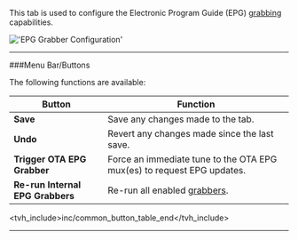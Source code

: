This tab is used to configure the Electronic Program Guide (EPG) 
[grabbing](class/epggrab_mod) capabilities.

!['EPG Grabber Configuration'](static/img/doc/epgconf/tab.png)

---

###Menu Bar/Buttons

The following functions are available:

Button                           | Function
---------------------------------|-------------------
**Save**                         | Save any changes made to the tab.
**Undo**                         | Revert any changes made since the last save.
**Trigger OTA EPG Grabber**      | Force an immediate tune to the OTA EPG mux(es) to request EPG updates.
**Re-run Internal EPG Grabbers** | Re-run all enabled [grabbers](class/epggrab_mod).

<tvh_include>inc/common_button_table_end</tvh_include>

---

